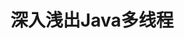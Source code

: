 ---
blog: true
home: true
icon: home
title: 深入浅出Java多线程
heroText: 深入浅出Java多线程
tagline: 码出高效，码出质量。
actions:
features:

  - title: 进程与线程基本概念 🍇
    details: 进程与线程基本概念 🍉
    link: /读书笔记/深入浅出Java多线程/01-进程与线程基本概念.md

  - title: Java多线程入门类和接口 🍋
    details: Java多线程入门类和接口 🍌
    link: /读书笔记/深入浅出Java多线程/02-Java多线程入门类和接口.md

  - title: 线程组和线程优先级 🍍
    details: 线程组和线程优先级 🍎
    link: /读书笔记/深入浅出Java多线程/03-线程组和线程优先级.md

  - title: Java线程的状态及主要转化方法 🍑
    details: Java线程的状态及主要转化方法 🍒
    link: /读书笔记/深入浅出Java多线程/04-Java线程的状态及主要转化方法.md

  - title: Java线程间的通信 🍓
    details: Java线程间的通信 🍖
    link: /读书笔记/深入浅出Java多线程/05-Java线程间的通信.md

  - title: Java内存模型基础知识 🍔
    details: Java内存模型基础知识 🍟
    link: /读书笔记/深入浅出Java多线程/06-Java内存模型基础知识.md

  - title: 重排序与happens-before 🍚
    details: 重排序与happens-before 🌸
    link: /读书笔记/深入浅出Java多线程/07-重排序与happens-before.md

  - title: volatitle 💕
    details: volatitle 💚
    link: /读书笔记/深入浅出Java多线程/08-volatitle.md

  - title:  synchronized与锁 🍇
    details: synchronized与锁 🍓
    link: /读书笔记/深入浅出Java多线程/09-synchronized与锁.md

  - title: CAS与原子操作 🍋
    details: CAS与原子操作 🍐
    link: /读书笔记/深入浅出Java多线程/10-CAS与原子操作.md

  - title: AQS 🍒
    details: AQS 🍏
    link: /读书笔记/深入浅出Java多线程/11-AQS.md

  - title: 线程池原理 🍝
    details: 线程池原理 🐏
    link: /读书笔记/深入浅出Java多线程/12-线程池原理.md

  - title: 阻塞队列 🐤
    details: 阻塞队列 🐶
    link: /读书笔记/深入浅出Java多线程/13-阻塞队列.md

  - title: 锁接口和类 🌲
    details: 锁接口和类 🌳
    link: /读书笔记/深入浅出Java多线程/14-锁接口和类.md

  - title: 并发容器集合 🌴
    details: 并发容器集合 🌵
    link: /读书笔记/深入浅出Java多线程/15-并发容器集合.md

  - title: CopyOnWrite容器 🌿
    details: CopyOnWrite容器 🍀
    link: /读书笔记/深入浅出Java多线程/16-CopyOnWrite容器.md

  - title: 通信工具类 🍁
    details: 通信工具类 🍂
    link: /读书笔记/深入浅出Java多线程/17-通信工具类.md

  - title: Fork_Join框架 🎪
    details: Fork_Join框架 🎭
    link: /读书笔记/深入浅出Java多线程/18-Fork_Join框架.md

  - title: Java8Stream并行计算原理 🎨
    details: Java8Stream并行计算原理 🎰🚣
    link: /读书笔记/深入浅出Java多线程/19-Java8Stream并行计算原理.md

  - title: 计划任务 🛀
    details: 计划任务 🎫
    link: /读书笔记/深入浅出Java多线程/20-计划任务.md

copyright: false
---